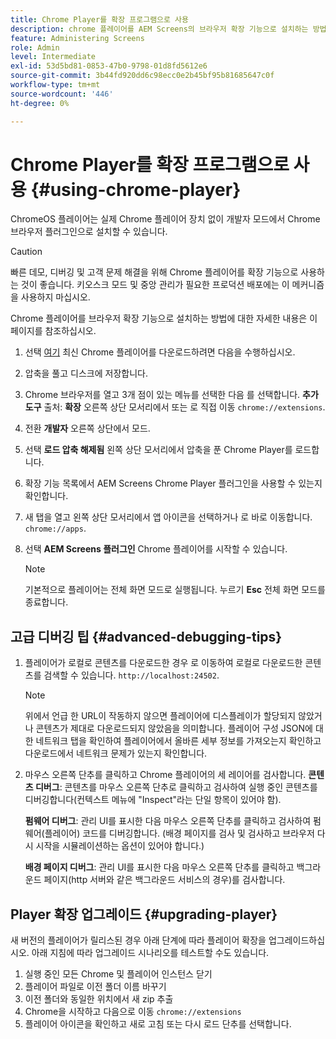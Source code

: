 ```yaml
---
title: Chrome Player를 확장 프로그램으로 사용
description: chrome 플레이어를 AEM Screens의 브라우저 확장 기능으로 설치하는 방법에 대해 알아봅니다.
feature: Administering Screens
role: Admin
level: Intermediate
exl-id: 53d5bd81-0853-47b0-9798-01d8fd5612e6
source-git-commit: 3b44fd920dd6c98ecc0e2b45bf95b81685647c0f
workflow-type: tm+mt
source-wordcount: '446'
ht-degree: 0%

---
```


# Chrome Player를 확장 프로그램으로 사용 {#using-chrome-player}

ChromeOS 플레이어는 실제 Chrome 플레이어 장치 없이 개발자 모드에서 Chrome 브라우저 플러그인으로 설치할 수 있습니다.

>[!CAUTION]
>
> 빠른 데모, 디버깅 및 고객 문제 해결을 위해 Chrome 플레이어를 확장 기능으로 사용하는 것이 좋습니다. 키오스크 모드 및 중앙 관리가 필요한 프로덕션 배포에는 이 메커니즘을 사용하지 마십시오.

Chrome 플레이어를 브라우저 확장 기능으로 설치하는 방법에 대한 자세한 내용은 이 페이지를 참조하십시오.

1. 선택 [여기](https://download.macromedia.com/screens/) 최신 Chrome 플레이어를 다운로드하려면 다음을 수행하십시오.

1. 압축을 풀고 디스크에 저장합니다.

1. Chrome 브라우저를 열고 3개 점이 있는 메뉴를 선택한 다음 를 선택합니다. **추가 도구** 출처: **확장** 오른쪽 상단 모서리에서 또는 로 직접 이동 `chrome://extensions`.

1. 전환 **개발자** 오른쪽 상단에서 모드.

1. 선택 **로드 압축 해제됨** 왼쪽 상단 모서리에서 압축을 푼 Chrome Player를 로드합니다.

1. 확장 기능 목록에서 AEM Screens Chrome Player 플러그인을 사용할 수 있는지 확인합니다.

1. 새 탭을 열고 왼쪽 상단 모서리에서 앱 아이콘을 선택하거나 로 바로 이동합니다. `chrome://apps`.

1. 선택 **AEM Screens 플러그인** Chrome 플레이어를 시작할 수 있습니다.

   >[!NOTE]
   >
   > 기본적으로 플레이어는 전체 화면 모드로 실행됩니다. 누르기 **Esc** 전체 화면 모드를 종료합니다.


## 고급 디버깅 팁 {#advanced-debugging-tips}

1. 플레이어가 로컬로 콘텐츠를 다운로드한 경우 로 이동하여 로컬로 다운로드한 콘텐츠를 검색할 수 있습니다. `http://localhost:24502`.

   >[!NOTE]
   >
   > 위에서 언급 한 URL이 작동하지 않으면 플레이어에 디스플레이가 할당되지 않았거나 콘텐츠가 제대로 다운로드되지 않았음을 의미합니다. 플레이어 구성 JSON에 대한 네트워크 탭을 확인하여 플레이어에서 올바른 세부 정보를 가져오는지 확인하고 다운로드에서 네트워크 문제가 있는지 확인합니다.

1. 마우스 오른쪽 단추를 클릭하고 Chrome 플레이어의 세 레이어를 검사합니다.
   **콘텐츠 디버그**: 콘텐츠를 마우스 오른쪽 단추로 클릭하고 검사하여 실행 중인 콘텐츠를 디버깅합니다(컨텍스트 메뉴에 &quot;Inspect&quot;라는 단일 항목이 있어야 함).

   **펌웨어 디버그**: 관리 UI를 표시한 다음 마우스 오른쪽 단추를 클릭하고 검사하여 펌웨어(플레이어) 코드를 디버깅합니다. (배경 페이지를 검사 및 검사하고 브라우저 다시 시작을 시뮬레이션하는 옵션이 있어야 합니다.)

   **배경 페이지 디버그**: 관리 UI를 표시한 다음 마우스 오른쪽 단추를 클릭하고 백그라운드 페이지(http 서버와 같은 백그라운드 서비스의 경우)를 검사합니다.

## Player 확장 업그레이드 {#upgrading-player}

새 버전의 플레이어가 릴리스된 경우 아래 단계에 따라 플레이어 확장을 업그레이드하십시오. 아래 지침에 따라 업그레이드 시나리오를 테스트할 수도 있습니다.

1. 실행 중인 모든 Chrome 및 플레이어 인스턴스 닫기
1. 플레이어 파일로 이전 폴더 이름 바꾸기
1. 이전 폴더와 동일한 위치에서 새 zip 추출
1. Chrome을 시작하고 다음으로 이동 `chrome://extensions`
1. 플레이어 아이콘을 확인하고 새로 고침 또는 다시 로드 단추를 선택합니다.
